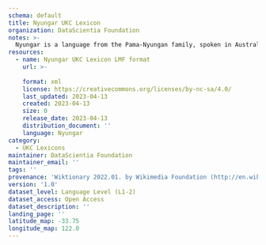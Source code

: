 ```yaml
---
schema: default
title: Nyungar UKC Lexicon
organization: DataScientia Foundation
notes: >-
  Nyungar is a language from the Pama-Nyungan family, spoken in Australia. The UKC Lexicon of Nyungar is represented as a lexico-semantic network. It consists of words, word senses, synsets, as well as sense-level and synset-level relationships.
resources:
  - name: Nyungar UKC Lexicon LMF format
    url: >-
      
    format: xml
    license: https://creativecommons.org/licenses/by-nc-sa/4.0/
    last_updated: 2023-04-13
    created: 2023-04-13
    size: 0
    release_date: 2023-04-13
    distribution_document: ''
    language: Nyungar
category:
  - UKC Lexicons
maintainer: DataScientia Foundation
maintainer_email: ''
tags: ''
provenance: 'Wiktionary 2022.01. by Wikimedia Foundation (http://en.wiktionary.org); CogNet 2.1 by Khuyagbaatar Batsuren, National University of Mongolia (http://cognet.ukc.disi.unitn.it); Princeton WordNet 2.1 by Princeton University (https://wordnet.princeton.edu)'
version: '1.0'
dataset_level: Language Level (L1-2)
dataset_access: Open Access
dataset_description: ''
landing_page: ''
latitude_map: -33.75
longitude_map: 122.0
---
```

